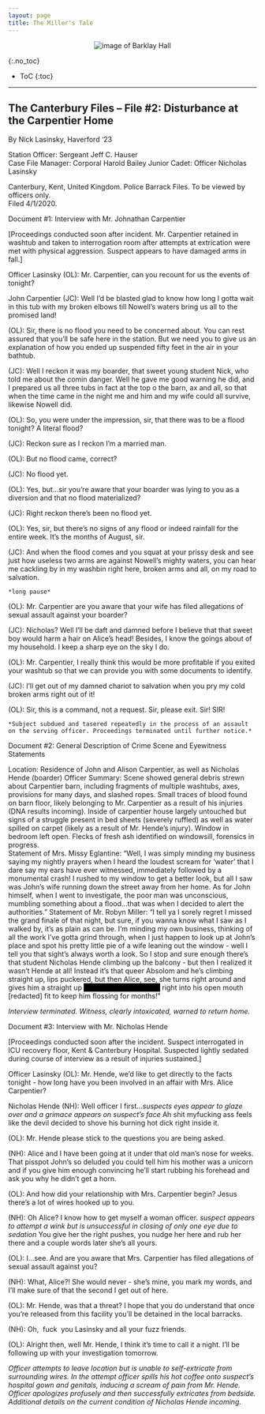 ```yaml
---
layout: page
title: The Miller's Tale
---
```

<p align="center">
  <img src="https://github.com/HCDigitalScholarship/HaverTales-BrynMarvels/raw/master/new_hall.png" alt="image of Barklay Hall"/>
</p>
{:.no_toc}

* ToC
{:toc}

---

## The Canterbury Files – File #2: Disturbance at the Carpentier Home 
By Nick Lasinsky, Haverford ‘23

Station Officer: Sergeant Jeff C. Hauser  
Case File Manager: Corporal Harold Bailey 
Junior Cadet: Officer Nicholas Lasinsky  

Canterbury, Kent, United Kingdom. Police Barrack Files. To be viewed by officers only.  
Filed 4/1/2020.  

Document #1: Interview with Mr. Johnathan Carpentier 
 
[Proceedings conducted soon after incident. Mr. Carpentier retained in washtub and taken to interrogation room after attempts at extrication were met with physical aggression. Suspect appears to have damaged arms in fall.] 
 
Officer Lasinsky (OL): Mr. Carpentier, can you recount for us the events of tonight? 
 
John Carpentier (JC): Well I’d be blasted glad to know how long I gotta wait in this tub with my broken elbows till Nowell’s waters bring us all to the promised land! 
 
(OL): Sir, there is no flood you need to be concerned about. You can rest assured that you’ll be safe here in the station. But we need you to give us an explanation of how you ended up suspended fifty feet in the air in your bathtub.  
 
(JC): Well I reckon it was my boarder, that sweet young student Nick, who told me about the comin danger. Well he gave me good warning he did, and I prepared us all three tubs in fact at the top o the barn, ax and all, so that when the time came in the night me and him and my wife could all survive, likewise Nowell did. 
 
(OL): So, you were under the impression, sir, that there was to be a flood tonight? A literal flood? 
 
(JC): Reckon sure as I reckon I’m a married man. 
 
(OL): But no flood came, correct? 
 
(JC): No flood yet.  
 
(OL): Yes, but...sir you’re aware that your boarder was lying to you as a diversion and that no flood materialized? 
 
(JC): Right reckon there’s been no flood yet. 
 
(OL): Yes, sir, but there’s no signs of any flood or indeed rainfall for the entire week. It’s the months of August, sir. 
 
(JC): And when the flood comes and you squat at your prissy desk and see just how useless two arms are against Nowell’s mighty waters, you can hear me cackling by in my washbin right here, broken arms and all, on my road to salvation.  
 
`*long pause*` 
 
(OL): Mr. Carpentier are you aware that your wife has filed allegations of sexual assault against your boarder? 
 
(JC): Nicholas? Well I’ll be daft and damned before I believe that that sweet boy would harm a hair on Alice’s head! Besides, I know the goings about of my household. I keep a sharp eye on the sky I do.  
 
(OL): Mr. Carpentier, I really think this would be more profitable if you exited your washtub so that we can provide you with some documents to identify. 
 
(JC): I’ll get out of my damned chariot to salvation when you pry my cold broken arms right out of it! 
 
(OL): Sir, this is a command, not a request. Sir, please exit. Sir! SIR! 
 
`*Subject subdued and tasered repeatedly in the process of an assault on the serving officer. Proceedings terminated until further notice.*`


Document #2: General Description of Crime Scene and Eyewitness Statements 
 
Location: Residence of John and Alison Carpentier, as well as Nicholas Hende (boarder) 
Officer Summary: Scene showed general debris strewn about Carpentier barn, including fragments of multiple washtubs, axes, provisions for many days, and slashed ropes. Small traces of blood found on barn floor, likely belonging to Mr. Carpentier as a result of his injuries (DNA results incoming). Inside of carpentier house largely untouched but signs of a struggle present in bed sheets (severely ruffled) as well as water spilled on carpet (likely as a result of Mr. Hende’s injury). Window in bedroom left open. Flecks of fresh ash identified on windowsill, forensics in progress.  
Statement of Mrs. Missy Eglantine: “Well, I was simply minding my business saying my nightly prayers when I heard the loudest scream for ‘water’ that I dare say my ears have ever witnessed, immediately followed by a monumental crash! I rushed to my window to get a better look, but all I saw was John’s wife running down the street away from her home. As for John himself, when I went to investigate, the poor man was unconscious, mumbling something about a flood...that was when I decided to alert the authorities.” 
Statement of Mr. Robyn Miller: “I tell ya I sorely regret I missed the grand finale of that night, but sure, if you wanna know what I saw as I walked by, it’s as plain as can be. I’m minding my own business, thinking of all the work I’ve gotta grind through, when I just happen to look up at John’s place and spot his pretty little pie of a wife leaning out the window - well I tell you that sight’s always worth a look. So I stop and sure enough there’s that student Nicholas Hende climbing up the balcony - but then I realized it wasn’t Hende at all! Instead it’s that queer Absolom and he’s climbing straight up, lips puckered, but then Alice, see, she turns right around and gives him a straight up <span style="background-color:#000000; color:#000000;">faceful of hairy wet ass</span> right into his open​	 mouth [redacted] fit to keep him flossing for months!”​	 
 
*Interview terminated. Witness, clearly intoxicated, warned to return home.* 
 
 
Document #3: Interview with Mr. Nicholas Hende 
 
[Proceedings conducted soon after the incident. Suspect interrogated in ICU recovery floor, Kent & Canterbury Hospital. Suspected lightly sedated during course of interview as a result of injuries sustained.] 

Officer Lasinsky (OL): Mr. Hende, we’d like to get directly to the facts tonight - how long have you been involved in an affair with Mrs. Alice Carpentier? 

Nicholas Hende (NH): Well officer I first…*suspects eyes appear to glaze over and a grimace appears on suspect’s face* Ah ​shit my ​fucking​ ​ass​ feels like the devil ​decided to shove his burning hot dick right inside it​.  
 
(OL): Mr. Hende please stick to the questions you are being asked.  
 
(NH): Alice and I have been going at it under that old man’s nose for weeks. That ​pisspot​ John’s so deluded you could tell him his mother was a unicorn and if you give him enough convincing he’ll start rubbing his forehead and ask you why he didn’t get a horn.  
 
(OL): And how did your relationship with Mrs. Carpentier begin? 
Jesus there’s a lot of wires hooked up to you.  
 
(NH): Oh Alice? I know how to get myself a woman officer. *suspect appears to attempt a wink but is unsuccessful in closing of only one eye due to sedation* You give her the right pushes, you nudge her here and rub her there and a couple words later she’s all yours.  
 
(OL): I...see. And are you aware that Mrs. Carpentier has filed allegations of sexual assault against you?  
 
(NH): What, Alice?! She would never - she’s mine, you mark my words, and I’ll make sure of that the second I get out of here.  
 
(OL): Mr. Hende, was that a threat? I hope that you do understand that once you’re released from this facility you’ll be detained in the local barracks. 
 
(NH): Oh, ​         fuck          ​ you Lasinsky and all your fuzz friends. 
 
(OL): Alright then, well Mr. Hende, I think it’s time to call it a night. I’ll be following up with your investigation tomorrow.  
 
*Officer attempts to leave location but is unable to self-extricate from surrounding wires. In the attempt officer spills his hot coffee onto suspect’s hospital gown and genitals, inducing a scream of pain from Mr. Hende. Officer apologizes profusely and then successfully extricates from bedside. Additional details on the current condition of Nicholas Hende incoming.*
